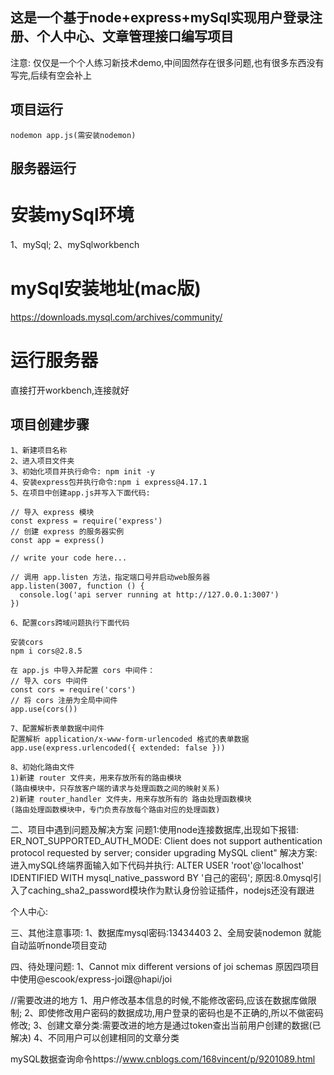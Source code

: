 ## 这是一个基于node+express+mySql实现用户登录注册、个人中心、文章管理接口编写项目

注意: 仅仅是一个个人练习新技术demo,中间固然存在很多问题,也有很多东西没有写完,后续有空会补上

## 项目运行
```
nodemon app.js(需安装nodemon)
```
## 服务器运行
# 安装mySql环境
 1、mySql;
 2、mySqlworkbench

 # mySql安装地址(mac版)
 https://downloads.mysql.com/archives/community/

# 运行服务器
  直接打开workbench,连接就好

## 项目创建步骤  

```
1、新建项目名称
2、进入项目文件夹
3、初始化项目并执行命令: npm init -y
4、安装express包并执行命令:npm i express@4.17.1
5、在项目中创建app.js并写入下面代码:

// 导入 express 模块
const express = require('express')
// 创建 express 的服务器实例
const app = express()

// write your code here...

// 调用 app.listen 方法，指定端口号并启动web服务器
app.listen(3007, function () {
  console.log('api server running at http://127.0.0.1:3007')
})

6、配置cors跨域问题执行下面代码

安装cors
npm i cors@2.8.5

在 app.js 中导入并配置 cors 中间件：
// 导入 cors 中间件
const cors = require('cors')
// 将 cors 注册为全局中间件
app.use(cors())

7、配置解析表单数据中间件
配置解析 application/x-www-form-urlencoded 格式的表单数据
app.use(express.urlencoded({ extended: false }))

8、初始化路由文件
1)新建 router 文件夹，用来存放所有的路由模块
(路由模块中，只存放客户端的请求与处理函数之间的映射关系)
2)新建 router_handler 文件夹，用来存放所有的 路由处理函数模块
(路由处理函数模块中，专门负责存放每个路由对应的处理函数)

```

二、项目中遇到问题及解决方案
问题1:使用node连接数据库,出现如下报错:
  ER_NOT_SUPPORTED_AUTH_MODE: Client does not support authentication protocol requested by server; consider upgrading MySQL client"
  解决方案:进入mySQL终端界面输入如下代码并执行:
  ALTER USER 'root'@'localhost' IDENTIFIED WITH mysql_native_password BY '自己的密码';
  原因:8.0mysql引入了caching_sha2_password模块作为默认身份验证插件，nodejs还没有跟进


个人中心:




三、其他注意事项:
1、数据库mysql密码:13434403
2、全局安装nodemon 就能自动监听nonde项目变动

四、待处理问题:
1、Cannot mix different versions of joi schemas
原因四项目中使用@escook/express-joi跟@hapi/joi


//需要改进的地方
1、用户修改基本信息的时候,不能修改密码,应该在数据库做限制;
2、即使修改用户密码的数据成功,用户登录的密码也是不正确的,所以不做密码修改;
3、创建文章分类:需要改进的地方是通过token查出当前用户创建的数据(已解决)
4、不同用户可以创建相同的文章分类

mySQL数据查询命令https://www.cnblogs.com/168vincent/p/9201089.html